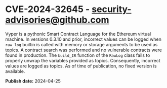 # CVE-2024-32645 - security-advisories@github.com

Vyper is a pythonic Smart Contract Language for the Ethereum virtual machine. In versions 0.3.10 and prior, incorrect values can be logged when `raw_log` builtin is called with memory or storage arguments to be used as topics. A contract search was performed and no vulnerable contracts were found in production. The `build_IR` function of the `RawLog` class fails to properly unwrap the variables provided as topics. Consequently, incorrect values are logged as topics. As of time of publication, no fixed version is available.

**Publish date:** 2024-04-25
